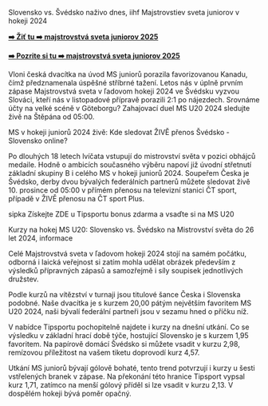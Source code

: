 Slovensko vs. Švédsko naživo dnes, iihf Majstrovstiev sveta juniorov v hokeji 2024

**[➡️ Žiť tu ➡️ majstrovstvá sveta juniorov 2025](https://t.co/ibGJkmi6pO)**

**[➡️ Pozrite si tu ➡️ majstrovstvá sveta juniorov 2025](https://t.co/ibGJkmi6pO)**

Vloni česká dvacítka na úvod MS juniorů porazila favorizovanou Kanadu, čímž předznamenala úspěšné stříbrné tažení. Letos nás v úplně prvním zápase Majstrovstvá sveta v ľadovom hokeji 2024 ve Švédsku vyzvou Slováci, kteří nás v listopadové přípravě porazili 2:1 po nájezdech. Srovnáme účty na velké scéně v Göteborgu? Zahajovací duel MS U20 2024 sledujte živě na Štěpána od 05:00.

MS v hokeji juniorů 2024 živě: Kde sledovat ŽIVĚ přenos Švédsko - Slovensko online?

Po dlouhých 18 letech lvíčata vstupují do mistrovství světa v pozici obhájců medaile. Hodně o ambicích současného výběru napoví již úvodní střetnutí základní skupiny B i celého MS v hokeji juniorů 2024. Soupeřem Česka je Švédsko, derby dvou bývalých federálních partnerů můžete sledovat živě 10. prosince od 05:00 v přímém přenosu na televizní stanici ČT sport, případě v ŽIVĚ přenosu na ČT sport Plus.

sipka Získejte ZDE u Tipsportu bonus zdarma a vsaďte si na MS U20

Kurzy na hokej MS U20: Slovensko vs. Švédsko na Mistrovství světa do 26 let 2024, informace

Celé Majstrovstvá sveta v ľadovom hokeji 2024 stojí na samém počátku, odborná i laická veřejnost si zatím mohla udělat obrázek především z výsledků přípravných zápasů a samozřejmě i síly soupisek jednotlivých družstev.

Podle kurzů na vítězství v turnaji jsou titulové šance Česka i Slovenska podobné. Naše dvacítka je s kurzem 20,00 pátým největším favoritem MS U20 2024, naši bývalí federální partneři jsou v sezamu hned o příčku níž.

V nabídce Tipsportu pochopitelně najdete i kurzy na dnešní utkání. Co se výsledku v základní hrací době týče, hostující Slovensko je s kurzem 1,95 favoritem. Na papírově domácí Švédsko si můžete vsadit v kurzu 2,98, remízovou příležitost na vašem tiketu doprovodí kurz 4,57.

Utkání MS juniorů bývají gólově bohaté, tento trend potvrzují i kurzy u šesti vstřelených branek v zápase. Na překonání této hranice Tipsport vypsal kurz 1,71, zatímco na menší gólový příděl si lze vsadit v kurzu 2,13. V dospělém hokeji bývá poměr opačný.
